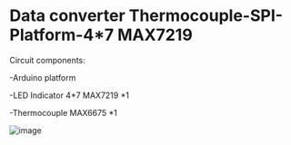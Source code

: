 Data converter Thermocouple-SPI-Platform-4*7 MAX7219
=


Circuit components:

-Arduino platform

-LED Indicator 4*7  MAX7219 *1

-Thermocouple MAX6675 *1

![image](https://github.com/user-attachments/assets/f9ffaeb7-dfde-429e-b8ba-af78f8f535c7)

